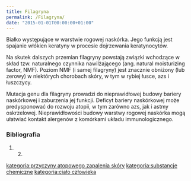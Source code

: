 ```yaml
---
title: Filagryna
permalink: /Filagryna/
date: "2015-01-01T00:00:00+01:00"
---
```


Białko występujące w warstwie rogowej naskórka. Jego funkcją jest spajanie włókien keratyny w procesie dojrzewania keratynocytów.

Na skutek dalszych przemian filagryny powstają związki wchodzące w skład tzw. naturalnego czynnika nawilżającego (ang. natural moisturizing factor, NMF). Poziom NMF (i samej filagryny) jest znacznie obniżony (lub zerowy) w niektórych chorobach skóry, w tym w rybiej łusce, azs i łuszczycy.

Mutacja genu dla filagryny prowadzi do nieprawidłowej budowy bariery naskórkowej i zaburzenia jej funkcji. Deficyt bariery naskórkowej może predysponować do rozwoju atopii, w tym zarówno azs, jak i astmy oskrzelowej. Nieprawidłowości budowy warstwy rogowej naskórka mogą ułatwiać kontakt alergenów z komórkami układu immunologicznego.

### Bibliografia

1.  2.

[kategoria:przyczyny atopowego zapalenia skóry](/atopedia/kategoria:przyczyny_atopowego_zapalenia_skóry "wikilink") [kategoria:substancje chemiczne](/atopedia/kategoria:substancje_chemiczne "wikilink") [kategoria:ciało człowieka](/atopedia/kategoria:ciało_człowieka "wikilink")